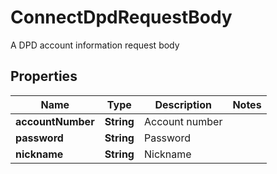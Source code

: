 

# ConnectDpdRequestBody

A DPD account information request body

## Properties

| Name | Type | Description | Notes |
|------------ | ------------- | ------------- | -------------|
|**accountNumber** | **String** | Account number |  |
|**password** | **String** | Password |  |
|**nickname** | **String** | Nickname |  |



